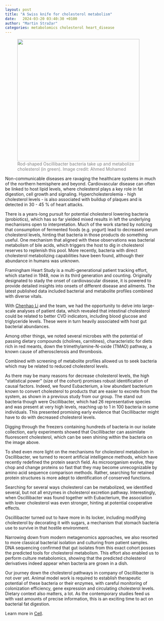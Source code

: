 ```yaml
---
layout: post
title: "A Swiss knife for cholesterol metabolism"  
date:   2024-03-20 03:40:30 +0100
author: "Martin Stražar"
categories: metabolomics cholesterol heart_disease
---
```


<figure>
<img src="/img/posts/fhs/osc.png" height="400">
<figcaption align="left"><font color="gray">
Rod-shaped Oscillibacter bacteria take up and metabolize cholesterol (in green). Image credit: Ahmed Mohamed
</font></figcaption>
</figure>

Non-communicable diseases are ravaging the healthcare systems in much of the
northern hemisphere and beyond. Cardiovascular disease can often be linked to
host lipid levels, where cholesterol plays a key role in fat digestion, cell
growth and signaling. Hypercholesterolemia - high cholesterol levels - is
also associated with buildup of plaques and is detected in 30 - 45
% of heart attacks.

There is a years-long pursuit for potential cholesterol lowering bacteria
(probiotics), which has so far yielded mixed results in left the underlying
mechanisms open to interpretation.  Much of the work started by noticing that
consumption of fermented foods (e.g. yogurt) lead to decreased serum
cholesterol levels, hinting that bacteria in those products do something
useful.  One mechanism that aligned with these observations was bacterial
metabolism of bile acids, which triggers the host to dig in cholesterol
reserves to replenish this pool. More recently, bacteria with direct
cholesterol metabolizing capabilities have been found, although their abundance
in humans was unknown.

Framingham Heart Study is a multi-generational patient tracking effort, which
started in 1948, now in its third generation and counting. Originally
designated to stady the onset of cardiovascular disease, it is powered to
provide detailed insights into onsets of different disease and ailments. The
latest published data included bacterial and metabolite profiles combined with
diverse vitals. 

With <a href="https://www.linkedin.com/in/chenhao-li-1b695b99/">Chenhao Li</a>
and the team, we had the opportunity to delve into large-scale analyses of
patient data, which revealed that intestinal cholesterol could be related to
better CVD indicators, including blood glucose and triglyceride levels. These
were in turn heavily associated with host gut bacterial abundances.

Among other things, we noted several microbes with the potential of passing
dietary compounds (cholines, carnitines), characteristic for diets rich in red meants, 
down the trimethylamine-N-oxide (TMAO) pathway, a known cause of atherosclerosis and 
thrombosis.

Combined with screening of metabolite profiles allowed us to seek bacteria
which may be related to reduced cholesterol levels. 

As there may be many reasons for decrease cholesterol levels, the high
"statistical power" (size of the cohort) promises robust identification of
causal factors. Indeed, we found Eubacterium, a low abundant bacterium known to
convert cholesterol to products that are easier to excrete from the system, as
shown in a previous study from our group. The stand out bacteria though were
Oscillibacter, which had 26 representative species and was present at very high
levels, reaching up to 1 in 100 bacteria in some individuals. This presented
promising early evidence that Oscillibacter might have to do with decreased
cholesterol levels. 

Digging through the freezers containing hundreds of bacteria in our isolate
collection, early experiments showed that Oscillibacter can assimilate fluorescent
cholesterol, which can be seen shining within the bacteria on the image above.

To shed even more light on the mechanisms for cholesterol metabolism in
Oscillibacter, we turned to recent artificial intelligence methods, which have
recently redefined the protein search field.  As microorganism evolve, they
chop and change proteins so fast that they may become unrecognizable by amino
acid sequence comparison methods. Rather, searching for retained protein
structures is more adept to identification of conserved functions.  

Searching for several ways cholesterol can be metabolized, we identified
several, but not all enzymes in cholesterol excretion pathway. Interestingly,
when Oscillibacter was found together with Eubacterium, the association with
lower cholesterol was even stronger, hinting at potential cooperative effects.

Oscillibacter turned out to have more in its locker, including modifying
cholesterol by decorating it with sugars, a mechanism that stomach bacteria use
to survive in that hostile environment. 

Narrowing down from modern metagenomics approaches, we also resorted to more
classical bacterial isolation and culturing from patient samples. DNA
sequencing confirmed that gut isolates from this exact cohort posses the
predicted tools for cholesterol metabolism. This effort also enabled us to
perform culture metabolomics, showing that the predicted cholesterol
derivatives indeed appear when bacteria are grown in a dish. 

Our journey down the cholesterol pathways in company of Oscillibacter is not
over yet. Animal model work is required to establish therapeutic potential of
these bacteria or their enzymes, with careful monitoring of colonization
efficiency, gene expression and circulating cholesterol levels. Dietary
context also matters, a lot. As the contemporary studies feed us with vast
amounts of precise information, this is an exciting time to act on 
bacterial fat digestion.

Learn more in <a href="https://www.sciencedirect.com/science/article/pii/S0092867424003052?dgcid=coauthor">Cell</a>. 

